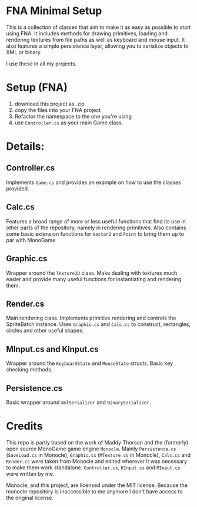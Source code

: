 # FNA Minimal Setup

This is a collection of classes that aim to make it as easy as possible to start using FNA. It includes methods for drawing primitives, loading and rendering textures from file paths as well as keyboard and mouse input. It also features a simple persistence layer, allowing you to serialize objects to XML or binary.

I use these in all my projects.

# Setup (FNA)
1. download this project as .zip
2. copy the files into your FNA project
3. Refactor the namespace to the one you're using
4. use `Controller.cs` as your main Game class.

# Details:

## Controller.cs
Implements `Game.cs` and provides an example on how to use the classes provided. 

## Calc.cs
Features a broad range of more or less useful functions that find its use in other parts of the repository, namely in rendering primitives. Also contains some basic extension functions for `Vector2` and `Point` to bring them up to par with MonoGame

## Graphic.cs
Wrapper around the `Texture2D` class. Make dealing with textures much easier and provide many useful functions for instantiating and rendering them.

## Render.cs
Main rendering class. Implements primitive rendering and controls the SpriteBatch instance. Uses `Graphic.cs` and `Calc.cs` to construct, rectangles, circles and other useful shapes.

## MInput.cs and KInput.cs
Wrapper around the `KeyboardState` and `MouseState` structs. Basic key checking methods.

## Persistence.cs
Basic wrapper around `XmlSerializer` and `BinarySerializer`.

# Credits
This repo is partly based on the work of Maddy Thorson and the (formerly) open source MonoGame game engine `Monocle`. Mainly `Persistence.cs` (`SaveLoad.cs` in Monocle), `Graphic.cs` (`MTexture.cs` in Monocle), `Calc.cs` and `Render.cs` were taken from Monocle and edited wherever it was necessary to make them work standalone. `Controller.cs`, `KInput.cs` and `MInput.cs` were written by me.

Monocle, and this project, are licensed under the MIT license. Because the monocle repository is inaccessible to me anymore I don't have access to the original license.
